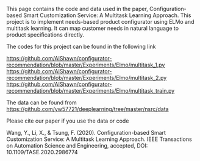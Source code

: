 This page contains the code and data used in the paper, Configuration-based Smart Customization Service: A Multitask Learning Approach. This project is to implement needs-based product configurator using ELMo and multitask learning. It can map customer needs in natural language to product specifications directly. 

The codes for this project can be found in the following link

https://github.com/AlShawn/configurator-recommendation/blob/master/Experiments/Elmo/multitask_1.py
https://github.com/AlShawn/configurator-recommendation/blob/master/Experiments/Elmo/multitask_2.py
https://github.com/AlShawn/configurator-recommendation/blob/master/Experiments/Elmo/multitask_train.py

The data can be found from 
https://github.com/yw57721/deeplearning/tree/master/nsrc/data

Please cite our paper if you use the data or code

Wang, Y., Li, X., & Tsung, F. (2020). Configuration-based Smart Customization Service: A Multitask Learning Approach. IEEE Transactions on Automation Science and Engineering, accepted, DOI: 10.1109/TASE.2020.2986774

